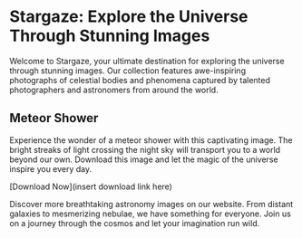 <!--font:Poppins-->

# Stargaze: Explore the Universe Through Stunning Images

Welcome to Stargaze, your ultimate destination for exploring the universe through stunning images. Our collection features awe-inspiring photographs of celestial bodies and phenomena captured by talented photographers and astronomers from around the world.

## Meteor Shower

Experience the wonder of a meteor shower with this captivating image. The bright streaks of light crossing the night sky will transport you to a world beyond our own. Download this image and let the magic of the universe inspire you every day.

[Download Now](insert download link here)

Discover more breathtaking astronomy images on our website. From distant galaxies to mesmerizing nebulae, we have something for everyone. Join us on a journey through the cosmos and let your imagination run wild.

<!--

Write me markdown content of website with wallpaper:

"A photograph of a meteor shower, with bright streaks of light crossing the night sky."

The header of the page should not be copy of the text but rather a real content of the website which is using this wallpaper.


---


# Stargaze: A Collection of Stunning Astronomy Wallpapers

Welcome to Stargaze, your go-to destination for breathtaking astronomy wallpapers. Our collection features stunning images of celestial bodies and phenomena, captured by talented photographers and astronomers from around the world.

## Meteor Shower

Behold the beauty of a meteor shower with this captivating wallpaper. The bright streaks of light crossing the night sky will transport you to a world beyond our own. Download this wallpaper and let the magic of the universe inspire you every day.

[Download Now](insert download link here)


---


Heading should not include word "wallpaper". The website should not be about the wallpaper itself, wallpaper is just a related background, rewrite whole content.


---


# Stargaze: A Collection of Stunning Astronomy Images

Welcome to Stargaze, your ultimate destination for breathtaking astronomy images. Our collection features awe-inspiring photographs of celestial bodies and phenomena captured by talented photographers and astronomers from around the world.

## Meteor Shower

Experience the wonder of a meteor shower with this captivating image. The bright streaks of light crossing the night sky will transport you to a world beyond our own. Download this image and let the magic of the universe inspire you every day.

[Download Now](insert download link here)

Explore our website to discover more stunning astronomy images that will leave you in awe. From distant galaxies to mesmerizing nebulae, we have something for everyone. Join us on a journey through the cosmos and let your imagination run wild.


---


Heading is too long, rewrite whole content.


---


# Stargaze: Discover the Wonders of the Universe

Welcome to Stargaze, your ultimate destination for exploring the wonders of the universe. Our collection features awe-inspiring photographs of celestial bodies and phenomena captured by talented photographers and astronomers from around the world.

## Meteor Shower

Experience the wonder of a meteor shower with this captivating image. The bright streaks of light crossing the night sky will transport you to a world beyond our own. Download this image and let the magic of the universe inspire you every day.

[Download Now](insert download link here)

Explore our website to discover more stunning astronomy images that will leave you in awe. From distant galaxies to mesmerizing nebulae, we have something for everyone. Join us on a journey through the cosmos and let your imagination run wild.


---


Heading is too long, rewrite whole content.


---


# Stargaze: Explore the Universe Through Stunning Images

Welcome to Stargaze, your ultimate destination for exploring the universe through stunning images. Our collection features awe-inspiring photographs of celestial bodies and phenomena captured by talented photographers and astronomers from around the world.

## Meteor Shower

Experience the wonder of a meteor shower with this captivating image. The bright streaks of light crossing the night sky will transport you to a world beyond our own. Download this image and let the magic of the universe inspire you every day.

[Download Now](insert download link here)

Discover more breathtaking astronomy images on our website. From distant galaxies to mesmerizing nebulae, we have something for everyone. Join us on a journey through the cosmos and let your imagination run wild.


---


Write me a Google font which is best fitting for the website.

Pick from the list:
- Futura
- Orbitron
- Playfair Display
- Roboto
- Lobster
- Dancing Script
- Barlow Condensed
- Inter
- Open Sans
- IBM Plex Sans
- Poppins
- Alegreya
- Raleway
- Lato
- Exo 2
- Great Vibes
- Montserrat


Write just the font name nothing else.


---


Poppins

-->
